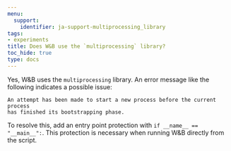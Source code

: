 ```yaml
---
menu:
  support:
    identifier: ja-support-multiprocessing_library
tags:
- experiments
title: Does W&B use the `multiprocessing` library?
toc_hide: true
type: docs
---
```


Yes, W&B uses the `multiprocessing` library. An error message like the following indicates a possible issue:

```
An attempt has been made to start a new process before the current process 
has finished its bootstrapping phase.
```

To resolve this, add an entry point protection with `if __name__ == "__main__":`. This protection is necessary when running W&B directly from the script.